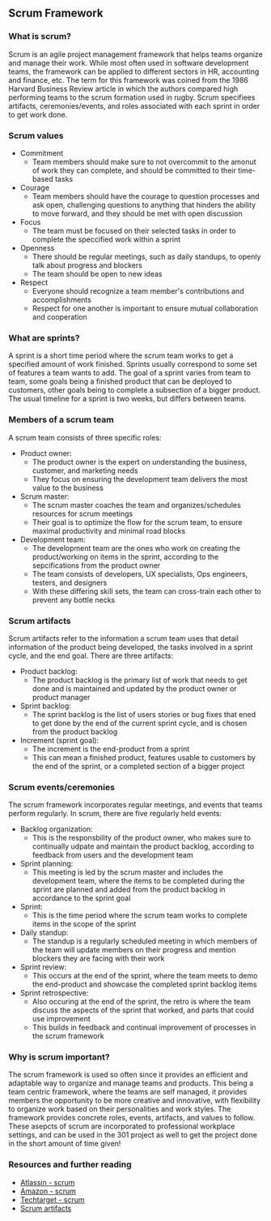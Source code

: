 ## Scrum Framework

### What is scrum?
Scrum is an agile project management framework that helps teams organize and manage their work. While most often used in software development teams, the framework can be applied to different sectors in HR, accounting and finance, etc. The term for this framework was coined from the 1986 Harvard Business Review article in which the authors compared high performing teams to the scrum formation used in rugby. Scrum specifiees artifacts, ceremonies/events, and roles associated with each sprint in order to get work done. 

### Scrum values
- Commitment
    - Team members should make sure to not overcommit to the amonut of work they can complete, and should be committed to their time-based tasks
- Courage
    - Team members should have the courage to question processes and ask open, challenging questions to anything that hinders the ability to move forward, and they should be met with open discussion
- Focus
    - The team must be focused on their selected tasks in order to complete the speccified work within a sprint
- Openness
    - There should be regular meetings, such as daily standups, to openly talk about progress and blockers
    - The team should be open to new ideas
- Respect
    - Everyone should recognize a team member's contributions and accomplishments
    - Respect for one another is important to ensure mutual collaboration and cooperation

### What are sprints?
A sprint is a short time period where the scrum team works to get a specified amount of work finished. Sprints usually correspond to some set of features a team wants to add. The goal of a sprint varies from team to team, some goals being a finished product that can be deployed to customers, other goals being to complete a subsection of a bigger product. The usual timeline for a sprint is two weeks, but differs between teams. 

### Members of a scrum team
A scrum team consists of three specific roles:
- Product owner:
    - The product owner is the expert on understanding the business, customer, and marketing needs
    - They focus on ensuring the development team delivers the most value to the business
- Scrum master:
    - The scrum master coaches the team and organizes/schedules resources for scrum meetings
    - Their goal is to optimize the flow for the scrum team, to ensure maximal productivity and minimal road blocks
- Development team:
    - The development team are the ones who work on creating the product/working on items in the sprint, according to the sepcifications from the product owner
    - The team consists of developers, UX specialists, Ops engineers, testers, and designers
    - With these differing skill sets, the team can cross-train each other to prevent any bottle necks

### Scrum artifacts
Scrum artifacts refer to the information a scrum team uses that detail information of the product being developed, the tasks involved in a sprint cycle, and the end goal. There are three artifacts:
- Product backlog:
    - The product backlog is the primary list of work that needs to get done and is maintained and updated by the product owner or product manager
- Sprint backlog:
    - The sprint backlog is the list of users stories or bug fixes that ened to get done by the end of the current sprint cycle, and is chosen from the product backlog
- Increment (sprint goal):
    - The increment is the end-product from a sprint
    - This can mean a finished product, features usable to customers by the end of the sprint, or a completed section of a bigger project

### Scrum events/ceremonies
The scrum framework incorporates regular meetings, and events that teams perform regularly. In scrum, there are five regularly held events:
- Backlog organization:
    - This is the responsbility of the product owner, who makes sure to continually udpate and maintain the product backlog, according to feedback from users and the development team
- Sprint planning:
    - This meeting is led by the scrum master and includes the development team, where the items to be completed during the sprint are planned and added from the product backlog in accordance to the sprint goal
- Sprint:
    - This is the time period where the scrum team works to complete items in the scope of the sprint
- Daily standup:
    - The standup is a regularly scheduled meeting in which members of the team will update members on their progress and mention blockers they are facing with their work
- Sprint review:
    - This occurs at the end of the sprint, where the team meets to demo the end-product and showcase the completed sprint backlog items
- Sprint retrospective: 
    - Also occuring at the end of the sprint, the retro is where the team discuss the aspects of the sprint that worked, and parts that could use improvement
    - This builds in feedback and continual improvement of processes in the scrum framework

### Why is scrum important?
The scrum framework is used so often since it provides an efficient and adaptable way to organize and manage teams and products. This being a team centric framework, where the teams are self managed, it provides members the opportunity to be more creative and innovative, with flexibility to organize work based on their personalities and work styles. The framework provides concrete roles, events, artifacts, and values to follow. These asepcts of scrum are incorporated to professional workplace settings, and can be used in the 301 project as well to get the project done in the short amount of time given!

### Resources and further reading
- [Atlassin - scrum](https://www.atlassian.com/agile/scrum)
- [Amazon - scrum](https://aws.amazon.com/what-is/scrum/)
- [Techtarget - scrum](https://www.techtarget.com/searchsoftwarequality/definition/Scrum)
- [Scrum artifacts](https://www.atlassian.com/agile/scrum/artifacts#:~:text=All%20articles,%2C%20sprint%20backlog%2C%20and%20increments.)
